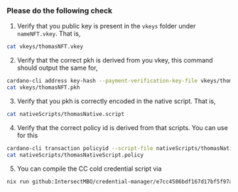 ### Please do the following check
1) Verify that you public key is present in the `vkeys` folder under `nameNFT.vkey`. That is,
```bash
cat vkeys/thomasNFT.vkey
```
2) Verify that the correct pkh is derived from you vkey, this command should output the same for,
```bash
cardano-cli address key-hash --payment-verification-key-file vkeys/thomasNFT.vkey
cat vkeys/thomasNFT.pkh 
```
3) Verify that you pkh is correctly encoded in the native script. That is,
```bash
cat nativeScripts/thomasNative.script
```
4) Verify that the correct policy id is derived from that scripts. You can use for this
```bash
cardano-cli transaction policyid --script-file nativeScripts/thomasNative.script
cat nativeScripts/thomasNativeScript.policy
```
5) You can compile the CC cold credential script via 
```bash
nix run github:IntersectMBO/credential-manager/e7cc4586bdf167d17bf5f97a66164cf8e35deba5#orchestrator-cli -- cold-credential init -p $(cat nativeScripts/thomasNativeScript.policy) -o thomas-cc-script
```
